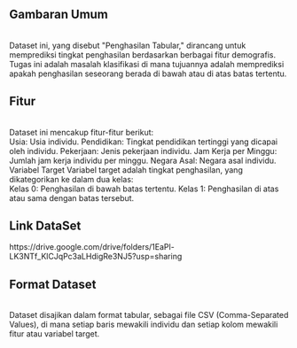 <h2>Gambaran Umum</h2><br>
Dataset ini, yang disebut "Penghasilan Tabular," dirancang untuk memprediksi tingkat penghasilan berdasarkan berbagai fitur demografis. Tugas ini adalah masalah klasifikasi di mana tujuannya adalah memprediksi apakah penghasilan seseorang berada di bawah atau di atas batas tertentu.

<h2>Fitur</h2><br>
Dataset ini mencakup fitur-fitur berikut:
<br>
Usia: Usia individu.
Pendidikan: Tingkat pendidikan tertinggi yang dicapai oleh individu.
Pekerjaan: Jenis pekerjaan individu.
Jam Kerja per Minggu: Jumlah jam kerja individu per minggu.
Negara Asal: Negara asal individu.
Variabel Target
Variabel target adalah tingkat penghasilan, yang dikategorikan ke dalam dua kelas:
<br>
Kelas 0: Penghasilan di bawah batas tertentu.
Kelas 1: Penghasilan di atas atau sama dengan batas tersebut.
<br>
<h2>Link DataSet</h2>
https://drive.google.com/drive/folders/1EaPl-LK3NTf_KlCJqPc3aLHdigRe3NJ5?usp=sharing
<br>
<h2>Format Dataset</h2><br>
Dataset disajikan dalam format tabular, sebagai file CSV (Comma-Separated Values), di mana setiap baris mewakili individu dan setiap kolom mewakili fitur atau variabel target.
